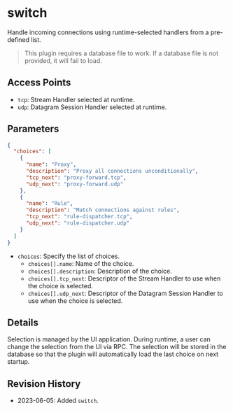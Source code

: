# switch

Handle incoming connections using runtime-selected handlers from a pre-defined list.

> This plugin requires a database file to work. If a database file is not provided, it will fail to load.

## Access Points

- `tcp`: Stream Handler selected at runtime.
- `udp`: Datagram Session Handler selected at runtime.

## Parameters

```json
{
  "choices": [
    {
      "name": "Proxy",
      "description": "Proxy all connections unconditionally",
      "tcp_next": "proxy-forward.tcp",
      "udp_next": "proxy-forward.udp"
    },
    {
      "name": "Rule",
      "description": "Match connections against rules",
      "tcp_next": "rule-dispatcher.tcp",
      "udp_next": "rule-dispatcher.udp"
    }
  ]
}
```

- `choices`: Specify the list of choices.
  - `choices[].name`: Name of the choice.
  - `choices[].description`: Description of the choice.
  - `choices[].tcp_next`: Descriptor of the Stream Handler to use when the choice is selected.
  - `choices[].udp_next`: Descriptor of the Datagram Session Handler to use when the choice is selected.

## Details

Selection is managed by the UI application. During runtime, a user can change the selection from the UI via RPC. The selection will be stored in the database so that the plugin will automatically load the last choice on next startup.

## Revision History

- 2023-06-05: Added `switch`.
